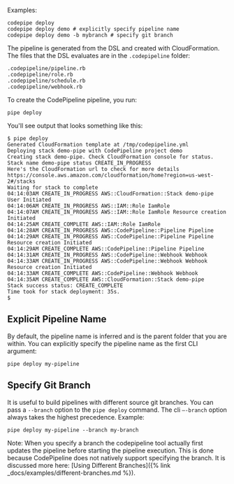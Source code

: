 Examples:

    codepipe deploy
    codepipe deploy demo # explicitly specify pipeline name
    codepipe deploy demo -b mybranch # specify git branch

The pipeline is generated from the DSL and created with CloudFormation. The files that the DSL evaluates are in the `.codepipeline` folder:

    .codepipeline/pipeline.rb
    .codepipeline/role.rb
    .codepipeline/schedule.rb
    .codepipeline/webhook.rb

To create the CodePipeline pipeline, you run:

    pipe deploy

You'll see output that looks something like this:

    $ pipe deploy
    Generated CloudFormation template at /tmp/codepipeline.yml
    Deploying stack demo-pipe with CodePipeline project demo
    Creating stack demo-pipe. Check CloudFormation console for status.
    Stack name demo-pipe status CREATE_IN_PROGRESS
    Here's the CloudFormation url to check for more details https://console.aws.amazon.com/cloudformation/home?region=us-west-2#/stacks
    Waiting for stack to complete
    04:14:03AM CREATE_IN_PROGRESS AWS::CloudFormation::Stack demo-pipe User Initiated
    04:14:06AM CREATE_IN_PROGRESS AWS::IAM::Role IamRole
    04:14:07AM CREATE_IN_PROGRESS AWS::IAM::Role IamRole Resource creation Initiated
    04:14:25AM CREATE_COMPLETE AWS::IAM::Role IamRole
    04:14:28AM CREATE_IN_PROGRESS AWS::CodePipeline::Pipeline Pipeline
    04:14:29AM CREATE_IN_PROGRESS AWS::CodePipeline::Pipeline Pipeline Resource creation Initiated
    04:14:29AM CREATE_COMPLETE AWS::CodePipeline::Pipeline Pipeline
    04:14:31AM CREATE_IN_PROGRESS AWS::CodePipeline::Webhook Webhook
    04:14:33AM CREATE_IN_PROGRESS AWS::CodePipeline::Webhook Webhook Resource creation Initiated
    04:14:33AM CREATE_COMPLETE AWS::CodePipeline::Webhook Webhook
    04:14:35AM CREATE_COMPLETE AWS::CloudFormation::Stack demo-pipe
    Stack success status: CREATE_COMPLETE
    Time took for stack deployment: 35s.
    $

## Explicit Pipeline Name

By default, the pipeline name is inferred and is the parent folder that you are within.  You can explicitly specify the pipeline name as the first CLI argument:

    pipe deploy my-pipeline

## Specify Git Branch

It is useful to build pipelines with different source git branches. You can pass a `--branch` option to the `pipe deploy` command. The cli `—-branch` option always takes the highest precedence. Example:

    pipe deploy my-pipeline --branch my-branch

Note: When you specify a branch the codepipeline tool actually first updates the pipeline before starting the pipeline execution. This is done because CodePipeline does not natively support specifying the branch. It is discussed more here: [Using Different Branches]({% link _docs/examples/different-branches.md %}).
